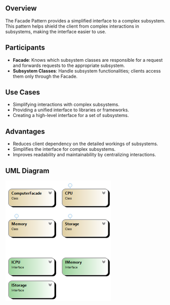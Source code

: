 ## Overview
The Facade Pattern provides a simplified interface to a complex subsystem. This pattern helps shield the client from complex interactions in subsystems, making the interface easier to use.

## Participants
- **Facade**: Knows which subsystem classes are responsible for a request and forwards requests to the appropriate subsystem.
- **Subsystem Classes**: Handle subsystem functionalities; clients access them only through the Facade.

## Use Cases
- Simplifying interactions with complex subsystems.
- Providing a unified interface to libraries or frameworks.
- Creating a high-level interface for a set of subsystems.

## Advantages
- Reduces client dependency on the detailed workings of subsystems.
- Simplifies the interface for complex subsystems.
- Improves readability and maintainability by centralizing interactions.

## UML Diagram

![Facade Pattern UML](diagramFacadePattern.png)